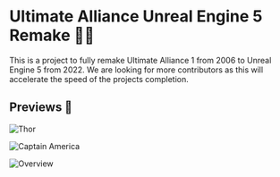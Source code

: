 # Ultimate Alliance Unreal Engine 5 Remake 🦸‍♂

This is a project to fully remake Ultimate Alliance 1 from 2006 to Unreal Engine 5 from 2022. We are looking for more contributors as this will accelerate the speed of the projects completion.

## Previews 📸
![Thor](https://github.com/JordanLeich/Ultimate-Alliance-UE5-Remake/blob/master/Preview/Thor)

![Captain America](https://github.com/JordanLeich/Ultimate-Alliance-UE5-Remake/blob/master/Preview/Captain%20America)

![Overview](https://github.com/JordanLeich/Ultimate-Alliance-UE5-Remake/blob/master/Preview/Overview.png)
